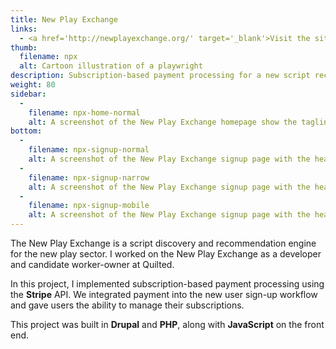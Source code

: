 ```yaml
---
title: New Play Exchange
links:
  - <a href='http://newplayexchange.org/' target='_blank'>Visit the site</a>
thumb:
  filename: npx
  alt: Cartoon illustration of a playwright
description: Subscription-based payment processing for a new script recommendation and discovery engine.
weight: 80
sidebar:
  -
    filename: npx-home-normal
    alt: A screenshot of the New Play Exchange homepage show the tagline "Flipping the script on how new plays get shared and discovered" and three types of accounts users can create
bottom:
  -
    filename: npx-signup-normal
    alt: A screenshot of the New Play Exchange signup page with the heading "Set up your profile" at desktop width
  -
    filename: npx-signup-narrow
    alt: A screenshot of the New Play Exchange signup page with the heading "Set up your profile" at narrow width
  -
    filename: npx-signup-mobile
    alt: A screenshot of the New Play Exchange signup page with the heading "Set up your profile" at mobile width
---
```


The New Play Exchange is a script discovery and recommendation engine for the new play sector. I worked on the New Play Exchange as a developer and candidate worker-owner at Quilted.

In this project, I implemented subscription-based payment processing using the **Stripe** API. We integrated payment into the new user sign-up workflow and gave users the ability to manage their subscriptions.

This project was built in **Drupal** and **PHP**, along with **JavaScript** on the front end.
